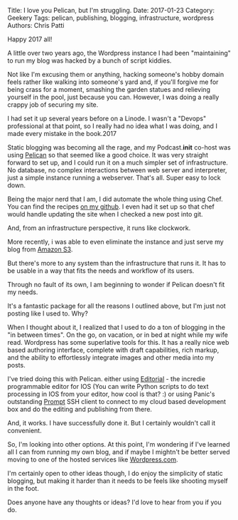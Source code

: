 Title: I love you Pelican, but I'm struggling.
Date: 2017-01-23
Category: Geekery
Tags: pelican, publishing, blogging, infrastructure, wordpress
Authors: Chris Patti

Happy 2017 all!

A little over two years ago, the Wordpress instance I had been "maintaining" to run my blog was hacked by a bunch
of script kiddies.

Not like I'm excusing them or anything, hacking someone's hobby domain feels rather like walking into someone's
yard and, if you'll forgive me for being crass for a moment, smashing the garden statues and relieving yourself
in the pool, just because you can. However, I was doing a really crappy job of securing my site.

I had set it up several years before on a Linode. I wasn't a "Devops" professional at that point, so I really
had no idea what I was doing, and I made every mistake in the book.2017

Static blogging was becoming all the rage, and my Podcast.__init__ co-host was using
[Pelican](https://blog.getpelican.com/) so that seemed like a good choice. It was very straight forward to set
up, and I could run it on a much simpler set of infrastructure. No database, no complex interactions between
web server and interpreter, just a simple instance running a webserver. That's all. Super easy to lock down.

Being the major nerd that I am, I did automate the whole thing using Chef. You can find the recipes
[on my github](https://github.com/feoh/pelican_blog). I even had it set up so that chef would handle updating
the site when I checked a new post into git.

And, from an infrastructure perspective, it runs like clockwork.

More recently, i was able to even eliminate the instance and just serve my blog from
[Amazon S3](https://aws.amazon.com/s3/).

But there's more to any system than the infrastructure that runs it. It has to be usable in a way that fits the
needs and workflow of its users.

Through no fault of its own, I am beginning to wonder if Pelican doesn't fit my needs.

It's a fantastic package for all the reasons I outlined above, but I'm just not posting like I used to. Why?

When I thought about it, I realized that I used to do a ton of blogging in the "in between times". On the go, on
vacation, or in bed at night while my wife read. Wordpress has some superlative tools for this. It has a really
nice web based authoring interface, complete with draft capabilities, rich markup, and the ability to effortlessly
integrate images and other media into my posts.

I've tried doing this with Pelican. either using [Editorial](http://omz-software.com/editorial/) - the incredie
programmable editor for IOS (You can write Python scripts to do text processing in IOS from your editor, how
cool is that? :) or using Panic's outstanding [Prompt](https://www.panic.com/prompt/) SSH client to connect to my
cloud based development box and do the editing and publishing from there.

And, it works. I have successfully done it. But I certainly wouldn't call it convenient.

So, I'm looking into other options. At this point, I'm wondering if I've learned all I can from running my own
blog, and if maybe I mightn't be better served moving to one of the hosted services like
[Wordpress.com](https://wordpress.com/).

I'm certainly open to other ideas though, I do enjoy the simplicity of static blogging, but making it harder than
it needs to be feels like shooting myself in the foot.

Does anyone have any thoughts or ideas? I'd love to hear from you if you do.


